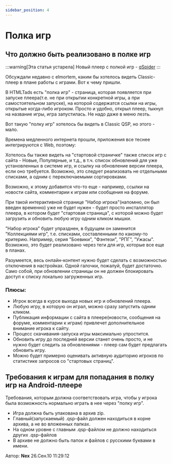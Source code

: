 ```yaml
---
sidebar_position: 4
---
```


# Полка игр
<!-- [:informarch_gameshelf] -->

## Что должно быть реализовано в полке игр
<!-- [:informarch_gameshelf_todo] -->

:::warning[Эта статья устарела]
Новый плеер c полкой игр - [qSpider](https://github.com/QSPFoundation/qspider/releases)
:::

Обсуждали недавно с elmortem, каким бы хотелось видеть Classic-плеер в плане работы с играми. Вот к чему пришли.

В HTMLTads есть "полка игр" - страница, которая появляется при запуске плеера(т.е. не при открытии конкретной игры, а при самостоятельном запуске), на которой содержатся ссылки на игры, открытые когда-либо игроком. Просто и удобно, открыл плеер, тыкнул на название игры, игра запустилась. Не надо даже в меню лезть.

Вот такую "полку игр" хотелось бы видеть в Classic QSP, но этого - мало.

Времена медленного интернета прошли, приложения все теснее интегрируются с Web, поэтому:

Хотелось бы также видеть на "стартовой страничке" также список игр с сайта - Новые, Популярные, и т.д., в т.ч. список обновлений для уже установленных в системе игр, и ссылку на обновление версии плеера, если оно требуется. Возможно, это следует реализовать не отдельными списками, а одним с переключаемыми сортировками.

Возможно, к этому добавится что-то еще - например, ссылки на новости сайта, комментарии к играм или сообщения на форуме.

При такой интерактивной странице "Набор игрока"(напомню, он был введен временно) уже не будет нужен - будет просто инсталлятор плеера, в котором будет "стартовая страница", с которой можно будет загрузить и обновить любую игру одним кликом мышки.

"Набор игрока" будет упразднен, в будущем он заменится "Коллекциями игр", т.е. списками, составленными по какому-то критерию. Например, серия "Боевики", "Фэнтези", "РПГ", "Ужасы". Возможно, это будет реализовано через теги для игр, которые все еще в планах.

Разумеется, весь онлайн-контент нужно будет сделать с возможностью отключения в настройках. Одной галочки, пожалуй, будет достаточно. Само собой, при обновлении страницы он не должен блокировать доступ к списку локально загруженных игр.

### Плюсы:
<!-- [:informarch_gameshelf_pluses] -->

* Игрок всегда в курсе выхода новых игр и обновлений плеера.
* Любую игру, в которую он играл, можно сразу запустить одним кликом.
* Публикация информации с сайта в плеере(новости, сообщения на форуме, комментарии к играм) привлечет дополнительное внимание игрока к сайту.
* Процесс скачивания-запуска игры максимально упростится.
* Обновить игру до последней версии станет очень просто, и не нужно будет следить за обновлениями - плеер сам будет предлагать обновить игру.
* Можно будет примерно оценивать активную аудиторию игроков по статистике запросов со "стартовых страниц".

## Требования к играм для попадания в полку игр на Android-плеере
<!-- [:informarch_gameshelf_needs] -->

Требования, которым должна соответствовать игра, чтобы у игрока была возможность нормально играть в нее через "полку игр".

* Игра должна быть упакована в архив zip.
* Главный(запускаемый) .qsp-файл должен находиться в корне архива, а не во вложенных папках.
* На одном уровне с главным .qsp-файлом не должно находиться других .qsp-файлов
* В архиве не должно быть папок и файлов с русскими буквами в имени.


Автор: **Nex**
26.Сен.10 11:29:12
